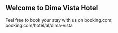 ## Welcome to Dima Vista Hotel

Feel free to book your stay with us on booking.com: booking.com/hotel/al/dima-vista
